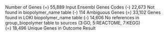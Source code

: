 Number of Genes
(=) 55,889 Input Ensembl Genes Codes
(-) 22,673 Not found in biopolymer_name table
(-)    114 Ambiguous Genes
(=) 33,102 Genes found in LOKI biopolymer_name table
(-) 14,606 No references in group_biopolymer table to sources (3:GO, 5:REACTOME, 7:KEGG)  
(=) 18,496 Unique Genes in Outcome Result